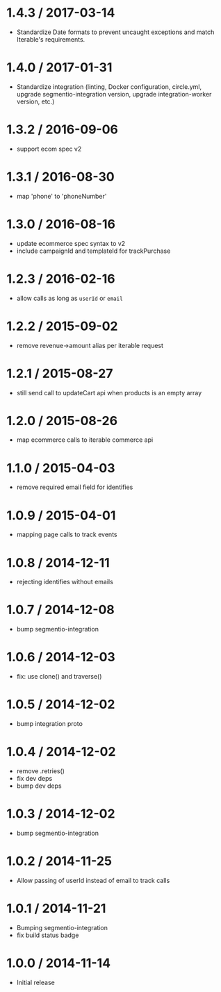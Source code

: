 1.4.3 / 2017-03-14
==================

  * Standardize Date formats to prevent uncaught exceptions and match Iterable's requirements.

1.4.0 / 2017-01-31
==================

  * Standardize integration (linting, Docker configuration, circle.yml, upgrade
segmentio-integration version, upgrade integration-worker version, etc.)


1.3.2 / 2016-09-06
==================

  * support ecom spec v2

1.3.1 / 2016-08-30
==================

  * map 'phone' to 'phoneNumber'

1.3.0 / 2016-08-16
==================

  * update ecommerce spec syntax to v2
  * include campaignId and templateId for trackPurchase

1.2.3 / 2016-02-16
==================

  * allow calls as long as `userId` or `email`

1.2.2 / 2015-09-02
==================

  * remove revenue->amount alias per iterable request

1.2.1 / 2015-08-27
==================

  * still send call to updateCart api when products is an empty array

1.2.0 / 2015-08-26
==================

  * map ecommerce calls to iterable commerce api

1.1.0 / 2015-04-03
==================

  * remove required email field for identifies

1.0.9 / 2015-04-01
==================

  * mapping page calls to track events

1.0.8 / 2014-12-11
==================

  * rejecting identifies without emails

1.0.7 / 2014-12-08
==================

 * bump segmentio-integration

1.0.6 / 2014-12-03
==================

  * fix: use clone() and traverse()

1.0.5 / 2014-12-02
==================

 * bump integration proto

1.0.4 / 2014-12-02
==================

 * remove .retries()
 * fix dev deps
 * bump dev deps

1.0.3 / 2014-12-02
==================

 * bump segmentio-integration

1.0.2 / 2014-11-25
==================

  * Allow passing of userId instead of email to track calls

1.0.1 / 2014-11-21
==================

 * Bumping segmentio-integration
 * fix build status badge

1.0.0 / 2014-11-14
==================

  * Initial release
